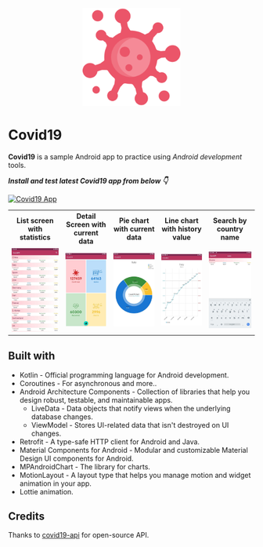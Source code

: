 <p align="center">
  <img src="art/icon.png" height="200"/>
</p>

# Covid19

**Covid19** is a sample Android app to practice using *Android development* tools.

***Install and test latest Covid19 app from below 👇***

[![Covid19 App](https://img.shields.io/badge/Covid19-APK-blue.svg?style=for-the-badge&logo=android)](https://github.com/rkhusainov/Covid19/releases/download/v1.0/app-debug.apk)

<table style="width:100%">
  <tr>
    <th>List screen with statistics</th>
    <th>Detail Screen with current data</th>
    <th>Pie chart with current data</th>
    <th>Line chart with history value</th>
    <th>Search by country name</th>
  </tr>
  <tr>
    <td><img src="art/statistics.jpg"/></td>
    <td><img src="art/detail.jpg"/></td>
    <td><img src="art/pie_chart.jpg"/></td>
    <td><img src="art/line_chart.jpg"/></td>
    <td><img src="art/search.jpg"/></td>
  </tr>
</table>

## Built with
- Kotlin - Official programming language for Android development.
- Coroutines - For asynchronous and more..
- Android Architecture Components - Collection of libraries that help you design robust, testable, and maintainable apps.
  - LiveData - Data objects that notify views when the underlying database changes.
  - ViewModel - Stores UI-related data that isn't destroyed on UI changes.
- Retrofit - A type-safe HTTP client for Android and Java.
- Material Components for Android - Modular and customizable Material Design UI components for Android.
- MPAndroidChart - The library for charts.
- MotionLayout - A layout type that helps you manage motion and widget animation in your app.
- Lottie animation.

## Credits
Thanks to [covid19-api](https://covid19-api.com) for open-source API.